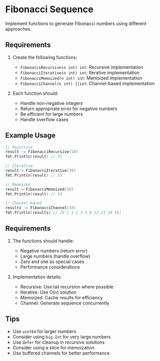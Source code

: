 # Fibonacci Sequence

Implement functions to generate Fibonacci numbers using different approaches.

## Requirements

1. Create the following functions:

   - `FibonacciRecursive(n int) int`: Recursive implementation
   - `FibonacciIterative(n int) int`: Iterative implementation
   - `FibonacciMemoized(n int) int`: Memoized implementation
   - `FibonacciChannel(n int) []int`: Channel-based implementation

2. Each function should:
   - Handle non-negative integers
   - Return appropriate error for negative numbers
   - Be efficient for large numbers
   - Handle overflow cases

## Example Usage

```go
// Recursive
result := FibonacciRecursive(10)
fmt.Println(result) // 55

// Iterative
result = FibonacciIterative(10)
fmt.Println(result) // 55

// Memoized
result = FibonacciMemoized(10)
fmt.Println(result) // 55

// Channel-based
results := FibonacciChannel(10)
fmt.Println(results) // [0 1 1 2 3 5 8 13 21 34 55]
```

## Requirements

1. The functions should handle:

   - Negative numbers (return error)
   - Large numbers (handle overflow)
   - Zero and one as special cases
   - Performance considerations

2. Implementation details:
   - Recursive: Use tail recursion where possible
   - Iterative: Use O(n) solution
   - Memoized: Cache results for efficiency
   - Channel: Generate sequence concurrently

## Tips

- Use `uint64` for larger numbers
- Consider using `big.Int` for very large numbers
- Use `defer` for cleanup in recursive solutions
- Consider using a slice for memoization
- Use buffered channels for better performance
